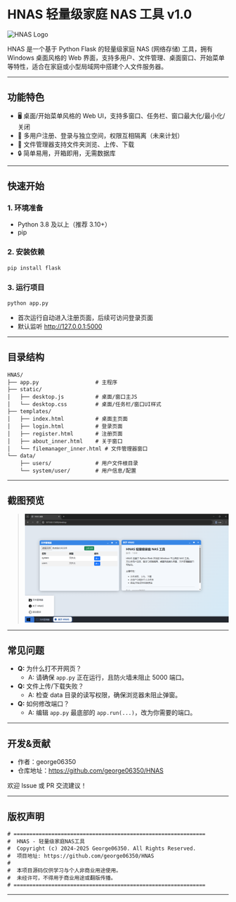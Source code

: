 # HNAS 轻量级家庭 NAS 工具 v1.0

![HNAS Logo](https://img.icons8.com/ios-filled/48/3776d6/windows8.png)

HNAS 是一个基于 Python Flask 的轻量级家庭 NAS (网络存储) 工具，拥有 Windows 桌面风格的 Web 界面，支持多用户、文件管理、桌面窗口、开始菜单等特性，适合在家庭或小型局域网中搭建个人文件服务器。

---

## 功能特色

- 🖥️ 桌面/开始菜单风格的 Web UI，支持多窗口、任务栏、窗口最大化/最小化/关闭
- 👥 多用户注册、登录与独立空间，权限互相隔离（未来计划）
- 📁 文件管理器支持文件夹浏览、上传、下载
- 🔒 简单易用，开箱即用，无需数据库

---

## 快速开始

### 1. 环境准备

- Python 3.8 及以上（推荐 3.10+）
- pip

### 2. 安装依赖

```bash
pip install flask
```

### 3. 运行项目

```bash
python app.py
```

- 首次运行自动进入注册页面，后续可访问登录页面
- 默认监听 http://127.0.0.1:5000

---

## 目录结构

```
HNAS/
├── app.py                  # 主程序
├── static/
│   ├── desktop.js          # 桌面/窗口主JS
│   └── desktop.css         # 桌面/任务栏/窗口UI样式
├── templates/
│   ├── index.html          # 桌面主页面
│   ├── login.html          # 登录页面
│   ├── register.html       # 注册页面
│   ├── about_inner.html    # 关于窗口
│   └── filemanager_inner.html # 文件管理器窗口
└── data/
    ├── users/              # 用户文件根目录
    └── system/user/        # 用户信息/配置
```

---

## 截图预览

> ![桌面界面截图](https://github.com/george06350/HNAS/blob/main/data/system/readme.png)  

---

## 常见问题

- **Q:** 为什么打不开网页？
  - A: 请确保 `app.py` 正在运行，且防火墙未阻止 5000 端口。
- **Q:** 文件上传/下载失败？
  - A: 检查 data 目录的读写权限，确保浏览器未阻止弹窗。
- **Q:** 如何修改端口？
  - A: 编辑 `app.py` 最底部的 `app.run(...)`，改为你需要的端口。

---

## 开发&贡献

- 作者：george06350
- 仓库地址：https://github.com/george06350/HNAS

欢迎 Issue 或 PR 交流建议！

---

## 版权声明

```
# =============================================================
#  HNAS - 轻量级家庭NAS工具
#  Copyright (c) 2024-2025 George06350. All Rights Reserved.
#  项目地址: https://github.com/george06350/HNAS
# 
#  本项目源码仅供学习与个人非商业用途使用。
#  未经许可，不得用于商业用途或翻版传播。
# =============================================================
```

---
